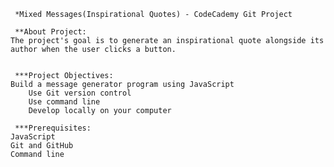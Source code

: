 
     *Mixed Messages(Inspirational Quotes) - CodeCademy Git Project

     **About Project:
	The project's goal is to generate an inspirational quote alongside its author when the user clicks a button.
        

     ***Project Objectives:
	Build a message generator program using JavaScript
        Use Git version control
        Use command line
        Develop locally on your computer
	
     ***Prerequisites:
	JavaScript
	Git and GitHub
	Command line
        